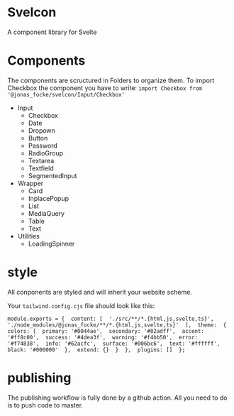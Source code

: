 # Svelcon

A component library for Svelte

# Components

The components are scructured in Folders to organize them.
To import Checkbox the component you have to write: 
`import Checkbox from '@jonas_focke/svelcon/Input/Checkbox'`

- Input
  - Checkbox
  - Date
  - Dropown
  - Button
  - Password
  - RadioGroup
  - Textarea
  - Textfield
  - SegmentedInput
- Wrapper
  - Card
  - InplacePopup
  - List
  - MediaQuery
  - Table
  - Text
- Utilities
  - LoadingSpinner

# style

All conponents are styled and will inherit your website scheme.

Your `tailwind.config.cjs` file should look like this:

`
module.exports = { 
  content: [ 
    './src/**/*.{html,js,svelte,ts}', 
    './node_modules/@jonas_focke/**/*.{html,js,svelte,ts}' 
  ], 
  theme: 
  { 
    colors: { 
      primary: '#0044ae', 
      secondary: '#02adff', 
      accent: '#ff8c00', 
      success: '#4dea3f', 
      warning: '#f4bb50', 
      error: '#f74838', 
      info: '#62acfc', 
      surface: '#006bc6', 
      text: '#ffffff', 
      black: '#000000' 
    }, 
    extend: {} 
    } 
  }, 
  plugins: [] 
}; `

# publishing

The publishing workflow is fully done by a github action.
All you need to do is to push code to master.